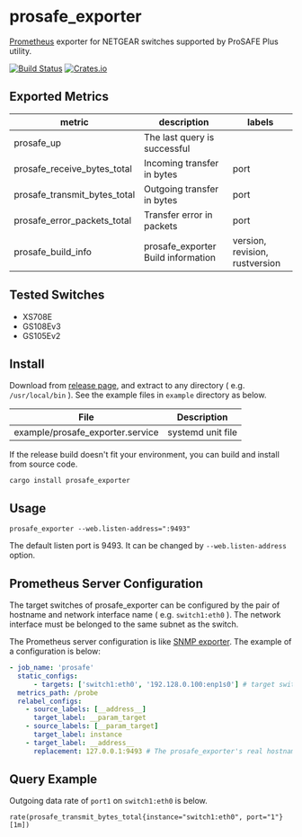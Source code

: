 # prosafe_exporter
[Prometheus](https://prometheus.io) exporter for NETGEAR switches supported by ProSAFE Plus utility.

[![Build Status](https://travis-ci.org/dalance/prosafe_exporter.svg?branch=master)](https://travis-ci.org/dalance/prosafe_exporter)
[![Crates.io](https://img.shields.io/crates/v/prosafe_exporter.svg)](https://crates.io/crates/prosafe_exporter)

## Exported Metrics

| metric                       | description                        | labels                         |
| ---------------------------- | ---------------------------------- | ------------------------------ |
| prosafe_up                   | The last query is successful       |                                |
| prosafe_receive_bytes_total  | Incoming transfer in bytes         | port                           |
| prosafe_transmit_bytes_total | Outgoing transfer in bytes         | port                           |
| prosafe_error_packets_total  | Transfer error in packets          | port                           |
| prosafe_build_info           | prosafe_exporter Build information | version, revision, rustversion |

## Tested Switches

- XS708E
- GS108Ev3
- GS105Ev2

## Install
Download from [release page](https://github.com/dalance/prosafe_exporter/releases/latest), and extract to any directory ( e.g. `/usr/local/bin` ).
See the example files in `example` directory as below.

| File                             | Description                  |
| -------------------------------- | ---------------------------- |
| example/prosafe_exporter.service | systemd unit file            |


If the release build doesn't fit your environment, you can build and install from source code.

```
cargo install prosafe_exporter
```

## Usage

```
prosafe_exporter --web.listen-address=":9493"
```

The default listen port is 9493.
It can be changed by `--web.listen-address` option.

## Prometheus Server Configuration

The target switches of prosafe_exporter can be configured by the pair of hostname and network interface name ( e.g. `switch1:eth0` ).
The network interface must be belonged to the same subnet as the switch.

The Prometheus server configuration is like [SNMP exporter](https://github.com/prometheus/snmp_exporter).
The example of a configuration is below:

```yaml
- job_name: 'prosafe'
  static_configs:
      - targets: ['switch1:eth0', '192.128.0.100:enp1s0'] # target switches by hostname:if_name.
  metrics_path: /probe
  relabel_configs:
    - source_labels: [__address__]
      target_label: __param_target
    - source_labels: [__param_target]
      target_label: instance
    - target_label: __address__
      replacement: 127.0.0.1:9493 # The prosafe_exporter's real hostname:port.
```

## Query Example

Outgoing data rate of `port1` on `switch1:eth0` is below.

```
rate(prosafe_transmit_bytes_total{instance="switch1:eth0", port="1"}[1m])
```

